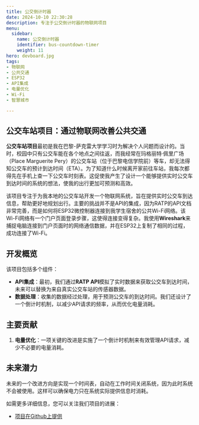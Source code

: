 ```yaml
---
title: 公交倒计时器  
date: 2024-10-10 22:30:28  
description: 专注于公交倒计时器的物联网项目  
menu:  
  sidebar:  
    name: 公交倒计时器  
    identifier: bus-countdown-timer  
    weight: 11  
hero: devboard.jpg  
tags:
- 物联网
- 公共交通
- ESP32
- API集成
- 电量优化
- Wi-Fi
- 智慧城市

---
```


## 公交车站项目：通过物联网改善公共交通

**公交车站项目**最初是我在巴黎-萨克雷大学学习时为解决个人问题而设计的。当时，校园中只有公交车能在各个地点之间往返，而我经常在玛格丽特·佩里广场（Place Marguerite Pery）的公交车站（位于巴黎电信学院前）等车，却无法得知公交车的预计到达时间（ETA）。为了知道什么时候离开家前往车站，我每次都得先在手机上查一下公交车时刻表。这促使我产生了设计一个能够提供实时公交车到达时间的系统的想法，使我的出行更加可预测和高效。

该项目专注于为我本地的公交车站开发一个物联网系统，旨在提供实时公交车到达信息，帮助更好地规划出行。主要的挑战并不是API的集成，因为RATP的API文档非常完善，而是如何将ESP32微控制器连接到我学生宿舍的公共Wi-Fi网络。该Wi-Fi网络有一个门户页面登录步骤，这使得连接变得复杂。我使用**Wireshark**来捕捉电脑连接到门户页面时的网络通信数据，并在ESP32上复制了相同的过程，成功连接了Wi-Fi。

## 开发概览

该项目包括多个组件：
- **API集成**：最初，我们通过**RATP API**模拟了实时数据来获取公交车到达时间，未来可以替换为来自真实公交车站的传感器数据。
- **数据处理**：收集的数据经过处理，用于预测公交车的到达时间。我们还设计了一个倒计时机制，以减少API请求的频率，从而优化电量消耗。

## 主要贡献

1. **电量优化**：一项关键的改进是实施了一个倒计时机制来有效管理API请求，减少不必要的电量消耗。

## 未来潜力

未来的一个改进方向是实现一个时间表，自动在工作时间关闭系统，因为此时系统不会被使用。这样可以确保电力只在系统实际提供信息时消耗。

如需更多详细信息，您可以关注我们项目的进展：  
- [项目在Github上提供](https://github.com/MarcChen/affichage-temps-bus-ratp)
